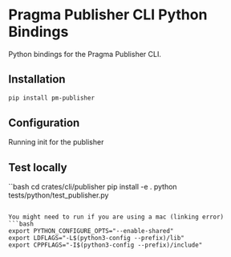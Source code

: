 # Pragma Publisher CLI Python Bindings

Python bindings for the Pragma Publisher CLI.

## Installation

```bash
pip install pm-publisher
```

## Configuration 


Running init for the publisher 


## Test locally

``bash
cd crates/cli/publisher
pip install -e .
python tests/python/test_publisher.py
```

You might need to run if you are using a mac (linking error)
```bash
export PYTHON_CONFIGURE_OPTS="--enable-shared"
export LDFLAGS="-L$(python3-config --prefix)/lib"
export CPPFLAGS="-I$(python3-config --prefix)/include"
```
